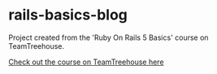 # rails-basics-blog
Project created from the 'Ruby On Rails 5 Basics' course on TeamTreehouse.
  
[Check out the course on TeamTreehouse here](https://teamtreehouse.com/library/ruby-on-rails-5-basics)
